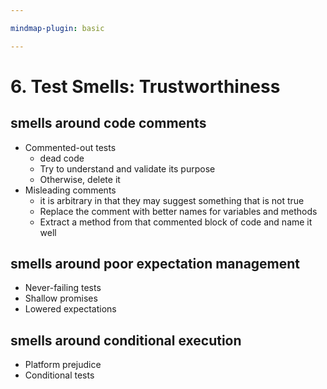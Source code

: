 ```yaml
---

mindmap-plugin: basic

---
```


# 6. Test Smells: Trustworthiness

## smells around code comments
- Commented-out tests
   - dead code
   - Try to understand and validate its purpose
   - Otherwise, delete it
- Misleading comments
   - it is arbitrary in that they may suggest something that is not true
   - Replace the comment with better names for variables and methods
   - Extract a method from that commented block of code and name it well

## smells around poor expectation management
- Never-failing tests
- Shallow promises
- Lowered expectations

## smells around conditional execution
- Platform prejudice
- Conditional tests